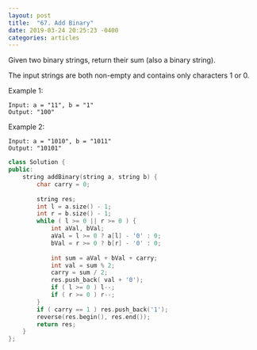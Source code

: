 ```yaml
---
layout: post
title:  "67. Add Binary"
date: 2019-03-24 20:25:23 -0400
categories: articles
---
```

Given two binary strings, return their sum (also a binary string).

The input strings are both non-empty and contains only characters 1 or 0.

Example 1:
```
Input: a = "11", b = "1"
Output: "100"
```
Example 2:
```
Input: a = "1010", b = "1011"
Output: "10101"
```

```c++
class Solution {
public:
    string addBinary(string a, string b) {
        char carry = 0;
        
        string res;
        int l = a.size() - 1;
        int r = b.size() - 1;
        while ( l >= 0 || r >= 0 ) {
            int aVal, bVal;
            aVal = l >= 0 ? a[l] - '0' : 0;
            bVal = r >= 0 ? b[r] - '0' : 0;
            
            int sum = aVal + bVal + carry;
            int val = sum % 2;
            carry = sum / 2;
            res.push_back( val + '0');
            if ( l >= 0 ) l--;
            if ( r >= 0 ) r--;
        }
        if ( carry == 1 ) res.push_back('1');
        reverse(res.begin(), res.end());
        return res;
    }
};
```